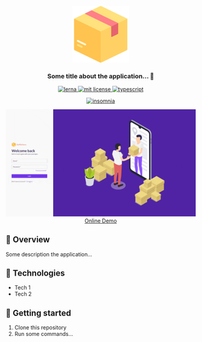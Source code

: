 <p align="center">
	<img src="./assets/icon_example.png" height="150" width="150" alt="icon example" />
</p>	

<h3 align="center">
  Some title about the application... 📨
</h3>

<p align="center">
	<a href="https://lerna.js.org/">
		<img alt="lerna" src="https://img.shields.io/badge/maintained%20with-lerna-cc00ff.svg" alt="maintained with lerna"/>
	</a>
	<a href="https://github.com/guilhermebkel/stuff-delivery">
		<img alt="mit license" src="https://img.shields.io/github/license/guilhermebkel/stuff-delivery?color=0051ff" />
	</a>
	<a href="https://github.com/microsoft/TypeScript">
		<img alt="typescript" src="https://camo.githubusercontent.com/41c68e9f29c6caccc084e5a147e0abd5f392d9bc/68747470733a2f2f62616467656e2e6e65742f62616467652f547970655363726970742f7374726963742532302546302539462539322541412f626c7565">
	</a>
</p>
<p align="center">
	<a href="https://insomnia.rest/run/?label=Stuff%20Delivery%20API&uri=https%3A%2F%2Fgithub.com%2Fguilhermebkel%2Fstuff-delivery%2Fblob%2Fmaster%2Finsomnia.json">
		<img alt="insomnia" src="https://insomnia.rest/images/run.svg" />
	</a>
</p>

<p align="center">
	<img src="./assets/app_example.gif" alt="gif example" />
	<a href="https://some-demo.com">Online Demo</a>
</p>

## 📌 Overview

Some description the application...

## 🔧 Technologies

- Tech 1
- Tech 2

## 🚀 Getting started

1. Clone this repository
2. Run some commands...
